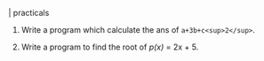 
| practicals

1.	Write a program which calculate the ans of ``a+3b+c<sup>2</sup>``.

2.	Write a program to find the root of <i>p(x)</i> = 2x + 5.